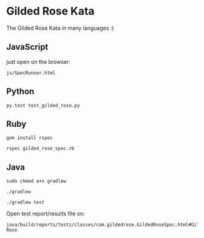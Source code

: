 # Gilded Rose Kata
The Gilded Rose Kata in many languages :)

## JavaScript

just open on the browser: 

```
js/SpecRunner.html
```
## Python
```
py.test test_gilded_rose.py
```

## Ruby 
```
gem install rspec

rspec gilded_rose_spec.rb 
```

## Java
```
sudo chmod a+x gradlew

./gradlew

./gradlew test
```
Open test report/results file on:  
```
java/build/reports/tests/classes/com.gildedrose.GildedRoseSpec.html#Gilded Rose
```
